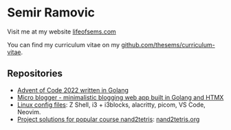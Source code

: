 <!--
**thesems/thesems** is a ✨ _special_ ✨ repository because its `README.md` (this file) appears on your GitHub profile.

Here are some ideas to get you started:

- 🔭 I’m currently working on ...
- 🌱 I’m currently learning ...
- 👯 I’m looking to collaborate on ...
- 🤔 I’m looking for help with ...
- 💬 Ask me about ...
- 📫 How to reach me: ...
- 😄 Pronouns: ...
- ⚡ Fun fact: ...
-->

# Semir Ramovic

Visit me at my website [lifeofsems.com](https://lifeofsems.com)

You can find my curriculum vitae on my [github.com/thesems/curriculum-vitae](https://github.com/thesems/curriculum-vitae/blob/main/main.pdf).

## Repositories
- [Advent of Code 2022 written in Golang](https://github.com/thesems/advent-of-code-2022-go-lang)
- [Micro blogger - minimalistic blogging web app built in Golang and HTMX](https://github.com/thesems/micro-blogger-golang)
- [Linux config files](https://github.com/thesems/.config): Z Shell, i3 + i3blocks, alacritty, picom, VS Code, Neovim.
- [Project solutions for popular course nand2tetris](https://github.com/thesems/nand2tetris): [nand2tetris.org](https://www.nand2tetris.org/)

